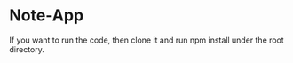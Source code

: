 # Note-App

If you want to run the code, then clone it and run npm install under the root directory.
